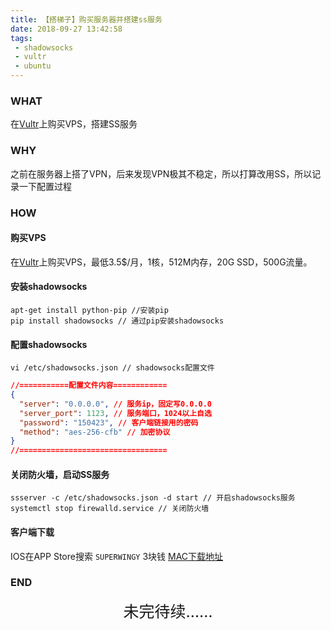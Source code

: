 ```yaml
---
title: 【搭梯子】购买服务器并搭建ss服务
date: 2018-09-27 13:42:58
tags:
 - shadowsocks
 - vultr
 - ubuntu
---
```



### WHAT
在[Vultr](https://www.vultr.com/?ref=7404275)上购买VPS，搭建SS服务

### WHY
之前在服务器上搭了VPN，后来发现VPN极其不稳定，所以打算改用SS，所以记录一下配置过程

<!-- more -->

### HOW
#### 购买VPS
在[Vultr](https://www.vultr.com/?ref=7404275)上购买VPS，最低3.5$/月，1核，512M内存，20G SSD，500G流量。

#### 安装shadowsocks
```shell
apt-get install python-pip //安装pip
pip install shadowsocks // 通过pip安装shadowsocks
```

#### 配置shadowsocks
```shell
vi /etc/shadowsocks.json // shadowsocks配置文件
```

```json
//===========配置文件内容============
{
  "server": "0.0.0.0", // 服务ip，固定写0.0.0.0
  "server_port": 1123, // 服务端口，1024以上自选
  "password": "150423", // 客户端链接用的密码
  "method": "aes-256-cfb" // 加密协议
}
//=================================
```

#### 关闭防火墙，启动SS服务
```shell
ssserver -c /etc/shadowsocks.json -d start // 开启shadowsocks服务
systemctl stop firewalld.service // 关闭防火墙
```

#### 客户端下载
IOS在APP Store搜索 ```SUPERWINGY``` 3块钱
[MAC下载地址](https://github.com/shadowsocks/ShadowsocksX-NG/releases/download/v1.7.1/ShadowsocksX-NG.1.7.1.zip)

### END

<div style="font-size: 25px; font-weight: 3px; text-align: center;">未完待续……</div>